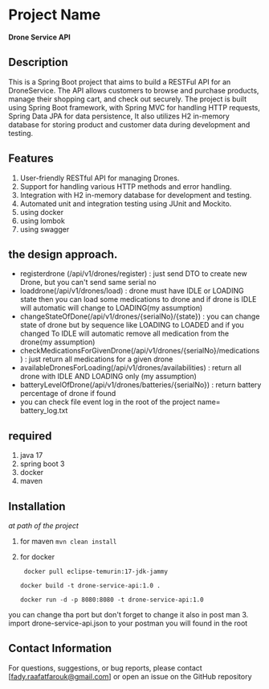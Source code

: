 # Project Name
**Drone Service API**

## Description

This is a Spring Boot project that aims to build a RESTFul API for an DroneService. The API allows customers to browse
and purchase products, manage their shopping cart, and check out securely. The project is built using Spring Boot
framework, with Spring MVC for handling HTTP requests, Spring Data JPA for data persistence, It also utilizes H2 in-memory database for storing product and customer data during
development and testing.

## Features

1. User-friendly RESTful API for managing Drones.
2. Support for handling various HTTP methods and error handling.
3. Integration with H2 in-memory database for development and testing.
4. Automated unit and integration testing using JUnit and Mockito.
5. using docker
6. using lombok
7. using swagger
##  the design approach.
* registerdrone (/api/v1/drones/register)  : just send DTO to create new Drone, but you can't send same serial no
* loaddrone(/api/v1/drones/load) : drone must have IDLE or LOADING state then you can load some medications to drone and if drone is IDLE will automatic will change to LOADING(my assumption)
* changeStateOfDone(/api/v1/drones/{serialNo}/{state}) : you can change state of drone but by sequence like LOADING to LOADED and if you changed To IDLE will automatic remove all medication from the drone(my assumption)
* checkMedicationsForGivenDrone(/api/v1/drones/{serialNo}/medications) : just return all medications for a given drone
* availableDronesForLoading(/api/v1/drones/availabilities) : return all drone with IDLE AND LOADING only (my assumption)
* batteryLevelOfDrone(/api/v1/drones/batteries/{serialNo}) : return battery percentage of drone if found
* you can check file event log in the root of the project name= battery_log.txt


## required
1. java 17
2. spring boot 3
3. docker
4. maven
## Installation
_at path of the project_ 
1. for maven
`mvn clean install
   `
2. for docker
 

     ` docker pull eclipse-temurin:17-jdk-jammy`
    
    
     `docker build -t drone-service-api:1.0 .`
     
     
     `docker run -d -p 8080:8080 -t drone-service-api:1.0`

you can change tha port but don't forget to change it also in post man
3. import drone-service-api.json to your postman you will found in the root


## Contact Information
For questions, suggestions, or bug reports, please contact [fady.raafatfarouk@gmail.com] or open an issue on the GitHub repository
